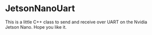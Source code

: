 # JetsonNanoUart

This is a little C++ class to send and receive over UART on the Nvidia Jetson Nano.
Hope you like it.
